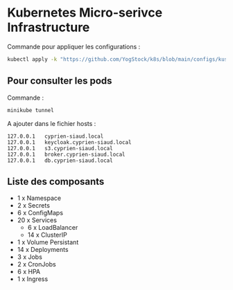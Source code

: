 # Kubernetes Micro-serivce Infrastructure

Commande pour appliquer les configurations :
```bash
kubectl apply -k "https://github.com/YogStock/k8s/blob/main/configs/kustomization.yaml"
```

## Pour consulter les pods
Commande :
```bash
minikube tunnel
```
A ajouter dans le fichier hosts :
```
127.0.0.1   cyprien-siaud.local
127.0.0.1   keycloak.cyprien-siaud.local
127.0.0.1   s3.cyprien-siaud.local
127.0.0.1   broker.cyprien-siaud.local
127.0.0.1   db.cyprien-siaud.local
```

## Liste des composants
- 1 x Namespace
- 2 x Secrets
- 6 x ConfigMaps
- 20 x Services
  - 6 x LoadBalancer
  - 14 x ClusterIP
- 1 x Volume Persistant
- 14 x Deployments
- 3 x Jobs
- 2 x CronJobs
- 6 x HPA
- 1 x Ingress